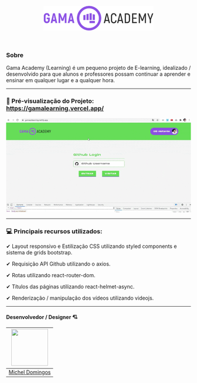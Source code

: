 <p align="center">	
  <img src="https://github.com/micheldslive/gamalearning/blob/gamalearning/src/assets/images/logo-gama.png" width="300" alt="Unform" />
</p>	

<br>

### Sobre

Gama Academy (Learning) é um pequeno projeto de E-learning, idealizado / desenvolvido para que alunos e professores possam continuar a aprender e ensinar em qualquer lugar e a qualquer hora.

-------------------------------------
### 👀 Pré-visualização do Projeto: https://gamalearning.vercel.app/
<img src="https://github.com/micheldslive/gamalearning/blob/gamalearning/demo/demo.gif" width="700"   />

-------------------------------------
### 💻 Principais recursos utilizados: 
 ✔  Layout responsivo e Estilização CSS utilizando styled components e sistema de grids bootstrap.

 ✔  Requisição API Github utilizando o axios.

 ✔  Rotas utilizando react-router-dom.

 ✔  Títulos das páginas utilizando react-helmet-async.

 ✔  Renderização / manipulação dos vídeos utilizando videojs.

-------------------------------------
#### Desenvolvedor / Designer 💘
| <img src="https://avatars.githubusercontent.com/u/55795597?v=4" width="100" height="100" /> |
| :---:  |
| [Michel Domingos](https://github.com/micheldslive) |
